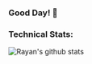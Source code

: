 ### Good Day! 👋

<!--
**Rayan84/Rayan84** is a ✨ _special_ ✨ repository because its `README.md` (this file) appears on your GitHub profile.

Here are some ideas to get you started:

- 🔭 I’m currently working on ...
- 🌱 I’m currently learning ...
- 👯 I’m looking to collaborate on ...
- 🤔 I’m looking for help with ...
- 💬 Ask me about ...
- 📫 How to reach me: ...
- 😄 Pronouns: ...
- ⚡ Fun fact: ...
-->

### Technical Stats:
![Rayan's github stats](https://github-readme-stats.vercel.app/api?username=Rayan84&show_icons=true&theme=merko&?count_private=true&show_icons=true)

